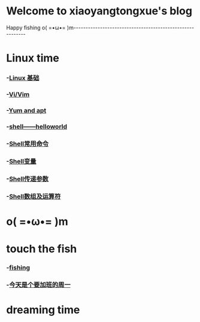 # Welcome to xiaoyangtongxue's blog

Happy           fishing   o( =•ω•= )m----------------------------------------------------------

# Linux time

###  -[Linux 基础](notes/Linux.md)

###  -[Vi/Vim](notes/ViVim——文本编辑器.md)

### -[Yum and apt](https://github.com/xiaoyangtongxue1121/xiaoyangtongxue1121.github.io/blob/gh-pages/notes/Yum%20and%20apt.md)

###  -[shell——helloworld](notes/shell——helloworld.md)

###  -[Shell常用命令](notes/Shell常用命令.md)

###  -[Shell变量](notes/Shell变量.md)

###  -[Shell传递参数](notes/Shell传递参数.md)

###  -[Shell数组及运算符](notes/Shell数组及运算符.md)

# o( =•ω•= )m
 
# touch the fish

### -[fishing](fishing/无聊的摸鱼日常.md)

### -[今天是个要加班的周一](fishing/今天是个要加班的周一.md)

# dreaming time
